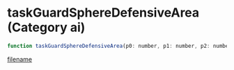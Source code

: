 # taskGuardSphereDefensiveArea (Category ai)

```js
function taskGuardSphereDefensiveArea(p0: number, p1: number, p2: number, p3: number, p4: number, p5: number, p6: number, p7: number, p8: number, p9: number, p10: number): void
```

[filename](taskGuardSphereDefensiveArea_m.md ':include')